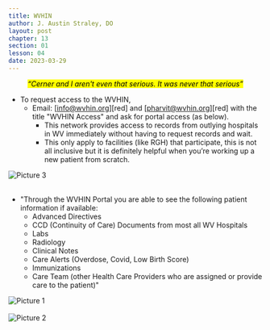 ```yaml
---
title: WVHIN
author: J. Austin Straley, DO
layout: post
chapter: 13
section: 01
lesson: 04
date: 2023-03-29
---
```


*<center><mark>“Cerner and I aren't even that serious. It was never that serious”</mark></center>*

- To request access to the WVHIN,
	- Email: [info@wvhin.org][red] and [pharvit@wvhin.org][red] with the title "WVHIN Access" and ask for portal access (as below).
		- This network provides access to records from outlying hospitals in WV immediately without having to request records and wait.
		- This only apply to facilities (like RGH) that participate, this is not all inclusive but it is definitely helpful when you’re working up a new patient from scratch.

![Picture 3](/assets/images/internguidepages/1.11/1.11.4-picture.png)
    <br><br>

- "Through the WVHIN Portal you are able to see the following patient information if available: 
	- Advanced Directives
	- CCD (Continuity of Care) Documents from most all WV Hospitals
	- Labs
	- Radiology
	- Clinical Notes
	- Care Alerts (Overdose, Covid,  Low Birth Score)
	- Immunizations
	- Care Team (other Health Care Providers who are assigned or provide care to the patient)"

![Picture 1](/assets/images/internguidepages/1.11/1.11.4-picture.png)
    <br><br>
![Picture 2](/assets/images/internguidepages/1.11/1.11.4-picture.png)
    <br><br>